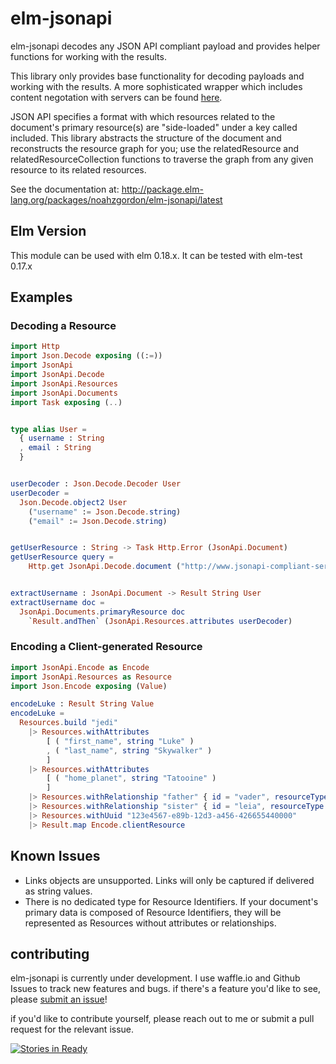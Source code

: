 # elm-jsonapi

elm-jsonapi decodes any JSON API compliant payload and provides helper functions for working with the results.

This library only provides base functionality for decoding payloads and working with the results. A more sophisticated wrapper which includes content negotation with servers can be found [here](https://github.com/noahzgordon/elm-jsonapi-http/tree/1.0.2).

JSON API specifies a format with which resources related to the document's primary resource(s) are "side-loaded" under a key called included. This library abstracts the structure of the document and reconstructs the resource graph for you; use the relatedResource and relatedResourceCollection functions to traverse the graph from any given resource to its related resources.

See the documentation at: http://package.elm-lang.org/packages/noahzgordon/elm-jsonapi/latest

## Elm Version

This module can be used with elm 0.18.x. It can be tested with elm-test 0.17.x

## Examples

### Decoding a Resource

```elm
import Http
import Json.Decode exposing ((:=))
import JsonApi
import JsonApi.Decode
import JsonApi.Resources
import JsonApi.Documents
import Task exposing (..)


type alias User =
  { username : String
  , email : String
  }


userDecoder : Json.Decode.Decoder User
userDecoder =
  Json.Decode.object2 User
    ("username" := Json.Decode.string)
    ("email" := Json.Decode.string)


getUserResource : String -> Task Http.Error (JsonApi.Document)
getUserResource query =
    Http.get JsonApi.Decode.document ("http://www.jsonapi-compliant-server.com/users/" ++ query)


extractUsername : JsonApi.Document -> Result String User
extractUsername doc =
  JsonApi.Documents.primaryResource doc
    `Result.andThen` (JsonApi.Resources.attributes userDecoder)
```

### Encoding a Client-generated Resource
```elm
import JsonApi.Encode as Encode
import JsonApi.Resources as Resource
import Json.Encode exposing (Value)

encodeLuke : Result String Value
encodeLuke =
  Resources.build "jedi"
    |> Resources.withAttributes
        [ ( "first_name", string "Luke" )
        , ( "last_name", string "Skywalker" )
        ]
    |> Resources.withAttributes
        [ ( "home_planet", string "Tatooine" )
        ]
    |> Resources.withRelationship "father" { id = "vader", resourceType = "jedi" }
    |> Resources.withRelationship "sister" { id = "leia", resourceType = "princess" }
    |> Resources.withUuid "123e4567-e89b-12d3-a456-426655440000"
    |> Result.map Encode.clientResource
```

## Known Issues
+ Links objects are unsupported. Links will only be captured if delivered as string values.
+ There is no dedicated type for Resource Identifiers. If your document's primary data is composed of Resource Identifiers, they will be represented as Resources without attributes or relationships.

## contributing

elm-jsonapi is currently under development. I use waffle.io and Github Issues to track new features and bugs. if there's a feature you'd like to see, please
[submit an issue](https://github.com/noahzgordon/elm-jsonapi/issues/new)! 

if you'd like to contribute yourself, please reach out to me or submit a pull request for the relevant issue.

[![Stories in Ready](https://badge.waffle.io/noahzgordon/elm-jsonapi.png?label=ready&title=Ready)](http://waffle.io/noahzgordon/elm-jsonapi)
